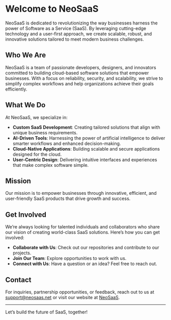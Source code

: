 # Welcome to NeoSaaS

NeoSaaS is dedicated to revolutionizing the way businesses harness the power of Software as a Service (SaaS). By leveraging cutting-edge technology and a user-first approach, we create scalable, robust, and innovative solutions tailored to meet modern business challenges.

## Who We Are

NeoSaaS is a team of passionate developers, designers, and innovators committed to building cloud-based software solutions that empower businesses. With a focus on reliability, security, and scalability, we strive to simplify complex workflows and help organizations achieve their goals efficiently.

## What We Do

At NeoSaaS, we specialize in:

- **Custom SaaS Development**: Creating tailored solutions that align with unique business requirements.
- **AI-Driven Tools**: Harnessing the power of artificial intelligence to deliver smarter workflows and enhanced decision-making.
- **Cloud-Native Applications**: Building scalable and secure applications designed for the cloud.
- **User-Centric Design**: Delivering intuitive interfaces and experiences that make complex software simple.

## Mission

Our mission is to empower businesses through innovative, efficient, and user-friendly SaaS products that drive growth and success.

## Get Involved

We’re always looking for talented individuals and collaborators who share our vision of creating world-class SaaS solutions. Here’s how you can get involved:

- **Collaborate with Us**: Check out our repositories and contribute to our projects.
- **Join Our Team**: Explore opportunities to work with us.
- **Connect with Us**: Have a question or an idea? Feel free to reach out.

## Contact

For inquiries, partnership opportunities, or feedback, reach out to us at [support@neosaas.net](mailto:support@neosaas.net) or visit our website at [NeoSaaS](https://www.neosaas.net/).

---

Let’s build the future of SaaS, together!



